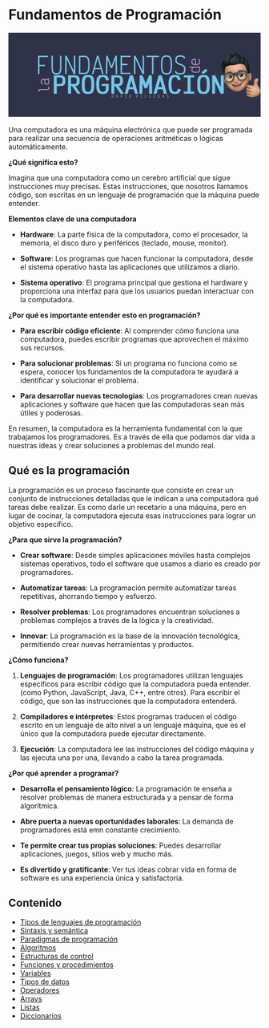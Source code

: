 # Fundamentos de Programación

![FUNDAMENTOS DE LA PROGRAMACIÓN](Z_Media/FP_PORT.webp)

Una computadora es una máquina electrónica que puede ser programada para realizar una secuencia de operaciones aritméticas o lógicas automáticamente. 

**¿Qué significa esto?**

Imagina que una computadora como un cerebro artificial que sigue instrucciones muy precisas. Estas instrucciones, que nosotros llamamos código, son escritas en un lenguaje de programación que la máquina puede entender.

**Elementos clave de una computadora**

- **Hardware**: La parte física de la computadora, como el procesador, la memoria, el disco duro y periféricos (teclado, mouse, monitor).

- **Software**: Los programas que hacen funcionar la computadora, desde el sistema operativo hasta las aplicaciones que utilizamos a diario.

- **Sistema operativo**: El programa principal que gestiona el hardware y proporciona una interfaz para que los usuarios puedan interactuar con la computadora.

**¿Por qué es importante entender esto en programación?**

- **Para escribir código eficiente**: Al comprender cómo funciona una computadora, puedes escribir programas que aprovechen el máximo sus recursos.

- **Para solucionar problemas**: Si un programa no funciona como se espera, conocer los fundamentos de la computadora te ayudará a identificar y solucionar el problema.

- **Para desarrollar nuevas tecnologías**: Los programadores crean nuevas aplicaciones y software que hacen que las computadoras sean más útiles y poderosas.

En resumen, la computadora es la herramienta fundamental con la que trabajamos los programadores. Es a través de ella que podamos dar vida a nuestras ideas y crear soluciones a problemas del mundo real.

## Qué es la programación

La programación es un proceso fascinante que consiste en crear un conjunto de instrucciones detalladas que le indican a una computadora qué tareas debe realizar. Es como darle un recetario a una máquina, pero en lugar de cocinar, la computadora ejecuta esas instrucciones para lograr un objetivo específico.

**¿Para que sirve la programación?**

- **Crear software**: Desde simples aplicaciones móviles hasta complejos sistemas operativos, todo el software que usamos a diario es creado por programadores.

- **Automatizar tareas**: La programación permite automatizar tareas repetitivas, ahorrando tiempo y esfuerzo.

- **Resolver problemas**: Los programadores encuentran soluciones a problemas complejos a través de la lógica y la creatividad.

- **Innovar**: La programación es la base de la innovación tecnológica, permitiendo crear nuevas herramientas y productos.

**¿Cómo funciona?**

1. **Lenguajes de programación**: Los programadores utilizan lenguajes específicos para escribir código que la computadora pueda entender. (como Python, JavaScript, Java, C++, entre otros). Para escribir el código, que son las instrucciones que la computadora entenderá.

2. **Compiladores e intérpretes**: Estos programas traducen el código escrito en un lenguaje de alto nivel a un lenguaje máquina, que es el único que la computadora puede ejecutar directamente.

3. **Ejecución**: La computadora lee las instrucciones del código máquina y las ejecuta una por una, llevando a cabo la tarea programada.

**¿Por qué aprender a programar?**

- **Desarrolla el pensamiento lógico**: La programación te enseña a resolver problemas de manera estructurada y a pensar de forma algorítmica.

- **Abre puerta a nuevas oportunidades laborales**: La demanda de programadores está emn constante crecimiento.

- **Te permite crear tus propias soluciones**: Puedes desarrollar aplicaciones, juegos, sitios web y mucho más. 

- **Es divertido y gratificante**: Ver tus ideas cobrar vida en forma de software es una experiencia única y satisfactoria.

## Contenido

- [Tipos de lenguajes de programación](00_lenguajes_programacion.md)
- [Sintaxis y semántica](01_sintaxis_semantica.md)
- [Paradigmas de programación](02_paradigmas.md)
- [Algoritmos](03_algoritmos.md)
- [Estructuras de control](04_estructuras_control.md)
- [Funciones y procedimientos](05_funciones_procedimientos.md)
- [Variables](06_variables.md)
- [Tipos de datos](07_tipos_datos.md)
- [Operadores](08_operadores.md)
- [Arrays](09_arrays.md)
- [Listas](10_listas.md)
- [Diccionarios](11_diccionarios.md)
